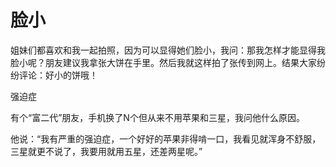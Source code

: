 # 脸小

姐妹们都喜欢和我一起拍照，因为可以显得她们脸小，我问：那我怎样才能显得我脸小呢？朋友建议我拿张大饼在手里。然后我就这样拍了张传到网上。结果大家纷纷评论：好小的饼哦！ 

强迫症 

有个“富二代”朋友，手机换了N个但从来不用苹果和三星，我问他什么原因。 

他说：“我有严重的强迫症，一个好好的苹果非得啃一口，我看见就浑身不舒服，三星就更不说了，我要用就用五星，还差两星呢。”